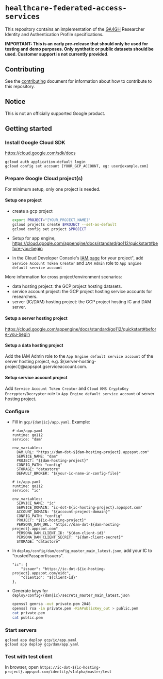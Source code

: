 # `healthcare-federated-access-services`

This repository contains an implementation of the
[GA4GH](https://www.ga4gh.org/) Researcher Identity and
Authentication Profile specifications.

**IMPORTANT: This is an early pre-release that should only be used for testing and demo purposes. Only synthetic or public datasets should be used. Customer support is not currently provided.**

## Contributing

See the [contributing](CONTRIBUTING.md) document for information about how to
contribute to this repository.

## Notice

This is not an officially supported Google product.

## Getting started

### Install Google Cloud SDK

https://cloud.google.com/sdk/docs

```
gcloud auth application-default login
gcloud config set account [YOUR_GCP_ACCOUNT, eg: user@example.com]
```

### Prepare Google Cloud project(s)

For minimum setup, only one project is needed.

#### Setup one project

- create a gcp project

  ```bash
  export PROJECT="[YOUR_PROJECT_NAME]"
  gcloud projects create $PROJECT --set-as-default
  gcloud config set project $PROJECT
  ```

- Setup for app engine, https://cloud.google.com/appengine/docs/standard/go112/quickstart#before-you-begin
- In the Cloud Developer Console's [IAM page](https://console.cloud.google.com/iam-admin/iam) for your project", add `Service Account Token Creator` and `IAM Admin` role to `App Engine default service account`

More information for cross project/environment scenarios:

-   data hosting project: the GCP project hosting datasets.
-   service account project: the GCP project hosting service accounts for
    researchers.
-   server (IC/DAM) hosting project: the GCP project hosting IC and DAM server.

#### Setup a server hosting project

https://cloud.google.com/appengine/docs/standard/go112/quickstart#before-you-begin

#### Setup a data hosting project

Add the IAM Admin role to the `App Engine default service account` of the server hosting project, e.g. ${server-hosting-project}@appspot.gserviceaccount.com.

#### Setup service account project

Add `Service Account Token Creator` and `Cloud KMS CryptoKey Encrypter/Decrypter` role to `App Engine default service account` of server hosting project.

### Configure

- Fill in `gcp/{dam|ic}/app.yaml`. Example:

  ```
  # dam/app.yaml
  runtime: go112
  service: "dam"

  env_variables:
    DAM_URL: "https://dam-dot-${dam-hosting-project}.appspot.com"
    SERVICE_NAME: "dam"
    PROJECT: "${dam-hosting-project}"
    CONFIG_PATH: "config"
    STORAGE: "datastore"
    DEFAULT_BROKER: "${your-ic-name-in-config-file}"

  # ic/app.yaml
  runtime: go112
  service: "ic"

  env_variables:
    SERVICE_NAME: "ic"
    SERVICE_DOMAIN: "ic-dot-${ic-hosting-project}.appspot.com"
    ACCOUNT_DOMAIN: "${account-project-domain}"
    CONFIG_PATH: "config"
    PROJECT: "${ic-hosting-project}"
    PERSONA_DAM_URL: "https://dam-dot-${dam-hosting-project}.appspot.com"
    PERSONA_DAM_CLIENT_ID: "${dam-client-id}"
    PERSONA_DAM_CLIENT_SECRET: "${dam-client-secret}"
    STORAGE: "datastore"
  ```

- In `deploy/config/dam/config_master_main_latest.json`, add your IC to "trustedPassportIssuers".

  ```
  "ic": {
      "issuer": "https://ic-dot-${ic-hosting-project}.appspot.com/oidc",
      "clientId": "${client-id}"
  },
  ```

- Generate keys for `deploy/config/{dam|ic}/secrets_master_main_latest.json`

  ```bash
  openssl genrsa -out private.pem 2048
  openssl rsa -in private.pem -RSAPublicKey_out > public.pem
  cat private.pem
  cat public.pem
  ```

### Start servers

```
gcloud app deploy gcp/ic/app.yaml
gcloud app deploy gcp/dam/app.yaml
```

### Test with test client

In browser, open `https://ic-dot-${ic-hosting-project}.appspot.com/identity/v1alpha/master/test`
